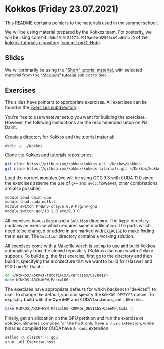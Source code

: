 # Kokkos (Friday 23.07.2021)

This README contains pointers to the materials used in the summer school.

We will be using material prepared by the Kokkos team. For posterity, we will be
using commit `a9db29a9f24171c3919ae0bf62596cd9bd04fac9` of the [kokkos-tutorials
repository](https://github.com/kokkos/kokkos-tutorials) ([commit on
GitHub](https://github.com/kokkos/kokkos-tutorials/commit/a9db29a9f24171c3919ae0bf62596cd9bd04fac9)).

## Slides

We will primarily be using the ["Short" tutorial
material](https://github.com/kokkos/kokkos-tutorials/blob/a9db29a9f24171c3919ae0bf62596cd9bd04fac9/Intro-Short/KokkosTutorial_Short.pdf),
with selected material from the ["Medium"
tutorial](https://github.com/kokkos/kokkos-tutorials/blob/a9db29a9f24171c3919ae0bf62596cd9bd04fac9/Intro-Medium/KokkosTutorial_Medium.pdf)
subject to time.

## Exercises

The slides have pointers to appropriate exercises. All exercises can be found in
the [Exercises
subdirectory](https://github.com/kokkos/kokkos-tutorials/tree/a9db29a9f24171c3919ae0bf62596cd9bd04fac9/Exercises).

You're free to use whatever setup you want for building the exercises. However,
the following instructions are the recommended setup on Piz Daint.

Create a directory for Kokkos and the tutorial material:

``` sh
mkdir -p ~/Kokkos
```

Clone the Kokkos and tutorials repositories:

``` sh
git clone https://github.com/kokkos/kokkos.git ~/Kokkos/kokkos
git clone https://github.com/kokkos/kokkos-tutorials.git ~/Kokkos/kokkos-tutorials
```

Load the correct modules (we will be using GCC 9.3 with CUDA 11.0 since the
exercises assume the use of `g++` and `nvcc`; however, other combinations are
also possible):

``` sh
module load daint-gpu
module load cudatoolkit
module switch PrgEnv-cray/6.0.9 PrgEnv-gnu
module switch gcc/10.1.0 gcc/9.3.0
```

All exercises have a `Begin` and a `Solution` directory. The `Begin` directory
contains an exercise which requires some modification. The parts which need to
be changed or added in are marked with `EXERCISE` to make finding them easier.
The `Solution` directory contains a working solution.

All exercises come with a Makefile which is set up to use and build Kokkos
automatically from the cloned repository (Kokkos also comes with CMake support).
To build e.g. the first exercise, first go to the directory and then build it,
specifying the architecture that we want to build for (Haswell and P100 on Piz
Daint):

``` sh
cd ~/Kokkos/kokkos-tutorials/Exercises/01/Begin
make KOKKOS_ARCH=HSW,Pascal60 -j
```

The exercises have appropriate defaults for which backends ("devices") to use.
To change the default, you can specify the `KOKKOS_DEVICES` option. To
explicitly build with the OpenMP and CUDA backends, set it like this:

``` sh
make KOKKOS_ARCH=HSW,Pascal60 KOKKOS_DEVICES=OpenMP,Cuda -j
```

Finally, get an allocation on the GPU partition and run the exercise or
solution. Binaries compiled for the host only have a `.host` extension, while
binaries compiled for CUDA have a `.cuda` extension.

``` sh
salloc -A class07 -C gpu
srun ./01_Exercise.host
```
